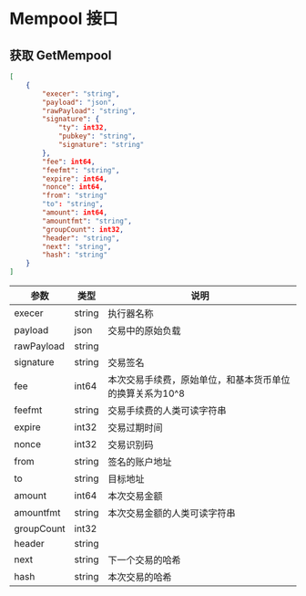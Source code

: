 # Mempool 接口

## 获取 GetMempool

```json
[
    {
        "execer": "string",
        "payload": "json",
        "rawPayload": "string",
        "signature": {
            "ty": int32,
            "pubkey": "string",
            "signature": "string"
        },
        "fee": int64,
        "feefmt": "string",
        "expire": int64,
        "nonce": int64,
        "from": "string"
        "to": "string",
        "amount": int64,
        "amountfmt": "string",
        "groupCount": int32,
        "header": "string",
        "next": "string",
        "hash": "string"
    }
]
```
| 参数 | 类型 | 说明 |
| --- | --- | --- |
| execer | string | 执行器名称 |
| payload | json | 交易中的原始负载 |
| rawPayload | string |  |
| signature | string | 交易签名 |
| fee | int64 | 本次交易手续费，原始单位，和基本货币单位的换算关系为10^8 |
| feefmt | string | 交易手续费的人类可读字符串 |
| expire | int32 | 交易过期时间 |
| nonce | int32 | 交易识别码 |
| from | string | 签名的账户地址 |
| to | string | 目标地址 |
| amount | int64 | 本次交易金额 |
| amountfmt | string | 本次交易金额的人类可读字符串 |
| groupCount | int32 |  |
| header | string |  |
| next | string | 下一个交易的哈希 |
| hash | string | 本次交易的哈希 |